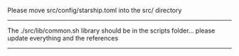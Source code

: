 Please move src/config/starship.toml into the src/ directory

---

The ./src/lib/common.sh library should be in the scripts folder... please update everything and the references 

---


